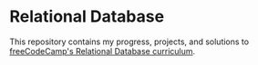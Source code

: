 # Relational Database

This repository contains my progress, projects, and solutions to [freeCodeCamp's Relational Database curriculum](https://www.freecodecamp.org/learn/relational-database).

